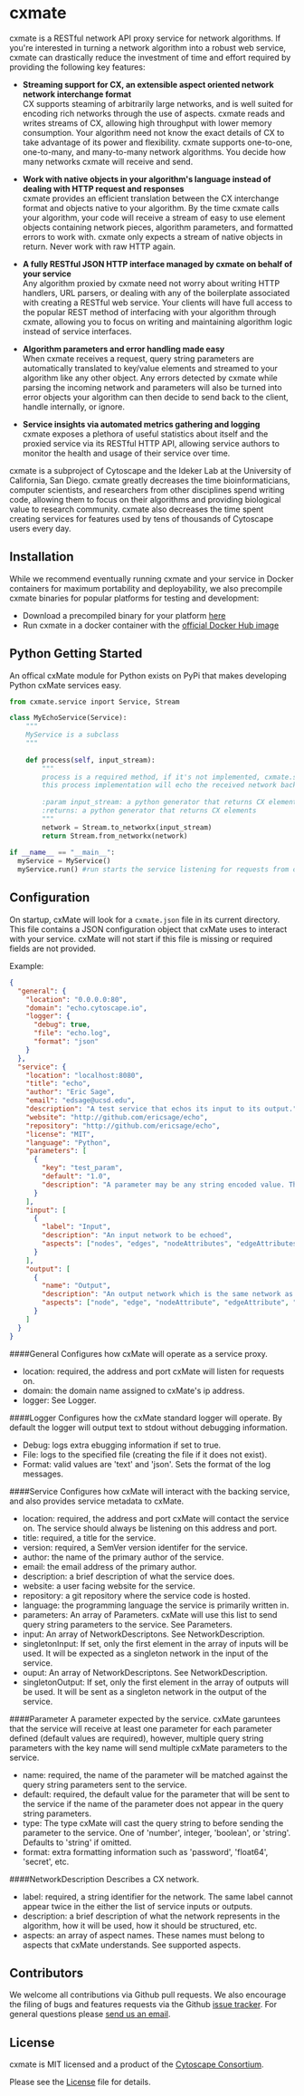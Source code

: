 cxmate
======

cxmate is a RESTful network API proxy service for network algorithms. If you're interested in turning a network algorithm into a robust web service, cxmate can drastically reduce the investment of time and effort required by providing the following key features:

- **Streaming support for CX, an extensible aspect oriented network network interchange format**<br>
  CX supports steaming of arbitrarily large networks, and is well suited for encoding rich networks through the use of aspects. cxmate reads and writes streams of CX, allowing high throughput with lower memory consumption. Your algorithm need not know the exact details of CX to take advantage of its power and flexibility. cxmate supports one-to-one, one-to-many, and many-to-many network algorithms. You decide how many networks cxmate will receive and send.
  
- **Work with native objects in your algorithm's language instead of dealing with HTTP request and responses**<br>
  cxmate provides an efficient translation between the CX interchange format and objects native to your algorithm. By the time cxmate calls your algorithm, your code will receive a stream of easy to use element objects containing network pieces, algorithm parameters, and formatted errors to work with. cxmate only expects a stream of native objects in return. Never work with raw HTTP again.
  
- **A fully RESTful JSON HTTP interface managed by cxmate on behalf of your service**<br>
  Any algorithm proxied by cxmate need not worry about writing HTTP handlers, URL parsers, or dealing with any of the boilerplate associated with creating a RESTful web service. Your clients will have full access to the popular REST method of interfacing with your algorithm through cxmate, allowing you to focus on writing and maintaining algorithm logic instead of service interfaces.
  
- **Algorithm parameters and error handling made easy**<br>
  When cxmate receives a request, query string parameters are automatically translated to key/value elements and streamed to your algorithm like any other object. Any errors detected by cxmate while parsing the incoming network and parameters will also be turned into error objects your algorithm can then decide to send back to the client, handle internally, or ignore.
  
- **Service insights via automated metrics gathering and logging**<br>
  cxmate exposes a plethora of useful statistics about itself and the proxied service via its RESTful HTTP API, allowing service authors to monitor the health and usage of their service over time.  
 
 cxmate is a subproject of Cytoscape and the Ideker Lab at the University of California, San Diego. cxmate greatly decreases the time bioinformaticians, computer scientists, and researchers from other disciplines spend writing code, allowing them to focus on their algorithms and providing biological value to research community. cxmate also decreases the time spent creating services for features used by tens of thousands of Cytoscape users every day.

Installation
------------

While we recommend eventually running cxmate and your service in Docker containers for maximum portability and deployability, we also precompile cxmate binaries for popular platforms for testing and development:

- Download a precompiled binary for your platform [here](https://github.com/ericsage/cxmate/releases)
- Run cxmate in a docker container with the [official Docker Hub image](https://hub.docker.com/r/ericsage/cxmate/)

Python Getting Started
----------------------

An offical cxMate module for Python exists on PyPi that makes developing Python cxMate services easy.

```python
from cxmate.service inport Service, Stream

class MyEchoService(Service):
    """
    MyService is a subclass 
    """
    
    def process(self, input_stream):
        """
        process is a required method, if it's not implemented, cxmate.service will throw an error
        this process implementation will echo the received network back to the sender
        
        :param input_stream: a python generator that returns CX elements
        :returns: a python generator that returns CX elements
        """
        network = Stream.to_networkx(input_stream)
        return Stream.from_networkx(network)
        
if __name__ == "__main__":
  myService = MyService()
  myService.run() #run starts the service listening for requests from cxMate
```

Configuration
-------------
On startup, cxMate will look for a `cxmate.json` file in its current directory. This file contains a JSON configuration object that cxMate uses to interact with your service. cxMate will not start if this file is missing or required fields are not provided.

Example:
```json
{
  "general": {
    "location": "0.0.0.0:80",
    "domain": "echo.cytoscape.io",
    "logger": {
      "debug": true,
      "file": "echo.log",
      "format": "json"
    }
  },
  "service": {
    "location": "localhost:8080",
    "title": "echo",
    "author": "Eric Sage",
    "email": "edsage@ucsd.edu",
    "description": "A test service that echos its input to its output.",
    "website": "http://github.com/ericsage/echo",
    "repository": "http://github.com/ericsage/echo",
    "license": "MIT",
    "language": "Python",
    "parameters": [
      {
        "key": "test_param",
        "default": "1.0",
        "description": "A parameter may be any string encoded value. The default value is garunteed to reach the service."
      }
    ],
    "input": [
      {
        "label": "Input",
        "description": "An input network to be echoed",
        "aspects": ["nodes", "edges", "nodeAttributes", "edgeAttributes", "networkAttributes"]
      }
    ],
    "output": [
      {
        "name": "Output",
        "description": "An output network which is the same network as the input.",
        "aspects": ["node", "edge", "nodeAttribute", "edgeAttribute", "networkAttribute"]
      }
    ]
  }
}
```

####General
Configures how cxMate will operate as a service proxy.
- location: required, the address and port cxMate will listen for requests on.
- domain: the domain name assigned to cxMate's ip address.
- logger: See Logger.

####Logger
Configures how the cxMate standard logger will operate. By default the logger will output text to stdout without debugging information.
- Debug: logs extra ebugging information if set to true.
- File: logs to the specified file (creating the file if it does not exist).
- Format: valid values are 'text' and 'json'. Sets the format of the log messages.

####Service
Configures how cxMate will interact with the backing service, and also provides service metadata to cxMate.
- location: required, the address and port cxMate will contact the service on. The service should always be listening on this address and port.
- title: required, a title for the service.
- version: required, a SemVer version identifer for the service.
- author: the name of the primary author of the service.
- email: the email address of the primary author.
- description: a brief description of what the service does.
- website: a user facing website for the service.
- repository: a git repository where the service code is hosted.
- language: the programming language the service is primarily written in.
- parameters: An array of Parameters. cxMate will use this list to send query string parameters to the service. See Parameters.
- input: An array of NetworkDescriptons. See NetworkDescription.
- singletonInput: If set, only the first element in the array of inputs will be used. It will be expected as a singleton network in the input of the service.
- ouput: An array of NetworkDescriptons. See NetworkDescription.
- singletonOutput: If set, only the first element in the array of outputs will be used. It will be sent as a singleton network in the output of the service.

####Parameter
A parameter expected by the service. cxMate garuntees that the service will receive at least one parameter for each parameter defined (default values are required), however, multiple query string parameters with the key name will send multiple cxMate parameters to the service.
- name: required, the name of the parameter will be matched against the query string parameters sent to the service.
- default: required, the default value for the parameter that will be sent to the service if the name of the parameter does not appear in the query string parameters.
- type: The type cxMate will cast the query string to before sending the parameter to the service. One of 'number', integer, 'boolean', or 'string'. Defaults to 'string' if omitted.
- format: extra formatting information such as 'password', 'float64', 'secret', etc.

####NetworkDescription
Describes a CX network.
- label: required, a string identifier for the network. The same label cannot appear twice in the either the list of service inputs or outputs.
- description: a brief description of what the network represents in the algorithm, how it will be used, how it should be structured, etc.
- aspects: an array of aspect names. These names must belong to aspects that cxMate understands. See supported aspects.

Contributors
------------

We welcome all contributions via Github pull requests. We also encourage the filing of bugs and features requests via the Github [issue tracker](https://github.com/cxmate/cxmate/issues/new). For general questions please [send us an email](eric.david.sage@gmail.com).

License
-------

cxmate is MIT licensed and a product of the [Cytoscape Consortium](http://www.cytoscapeconsortium.org).

Please see the [License](https://github.com/cxmate/cxmate/blob/master/LICENSE) file for details.
